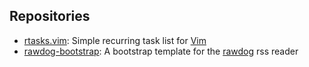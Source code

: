 ## Repositories
- [rtasks.vim](): Simple recurring task list for [Vim](https://www.vim.org/)
- [rawdog-bootstrap](): A bootstrap template for the [rawdog](https://offog.org/code/rawdog/) rss reader
